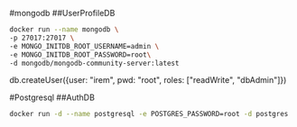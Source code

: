 #mongodb 
##UserProfileDB
```bash 
docker run --name mongodb \
-p 27017:27017 \
-e MONGO_INITDB_ROOT_USERNAME=admin \
-e MONGO_INITDB_ROOT_PASSWORD=root\
-d mongodb/mongodb-community-server:latest
```

db.createUser({user: "irem", pwd: "root", roles: ["readWrite", "dbAdmin"]})


#Postgresql
##AuthDB
```bash 
docker run -d --name postgresql -e POSTGRES_PASSWORD=root -d postgres
```
